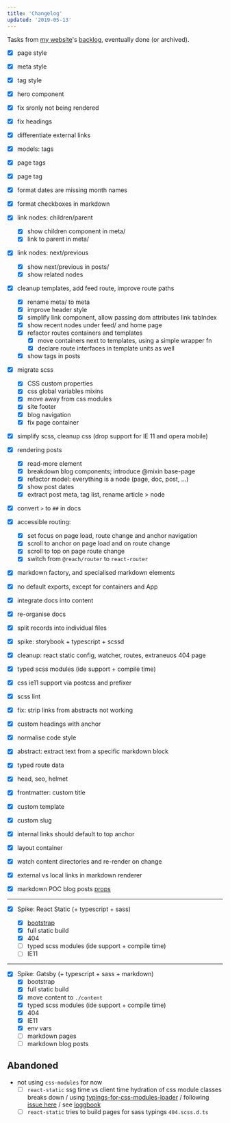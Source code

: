 ```yaml
---
title: 'Changelog'
updated: '2019-05-13'
---
```


Tasks from [my website](/about)'s [backlog](./backlog), eventually done (or archived).

<!-- abstract -->

- [x] page style
- [x] meta style
- [x] tag style
- [x] hero component
- [x] fix sronly not being rendered
- [x] fix headings
- [x] differentiate external links

- [x] models: tags
- [x] page tags
- [x] page tag

- [x] format dates are missing month names
- [x] format checkboxes in markdown

- [x] link nodes: children/parent

  - [x] show children component in meta/
  - [x] link to parent in meta/

- [x] link nodes: next/previous

  - [x] show next/previous in posts/
  - [x] show related nodes

- [x] cleanup templates, add feed route, improve route paths

  - [x] rename meta/ to meta
  - [x] improve header style
  - [x] simplify link component, allow passing dom attributes link tabIndex
  - [x] show recent nodes under feed/ and home page
  - [x] refactor routes containers and templates
    - [x] move containers next to templates, using a simple wrapper fn
    - [x] declare route interfaces in template units as well
  - [x] show tags in posts

- [x] migrate scss

  - [x] CSS custom properties
  - [x] css global variables mixins
  - [x] move away from css modules
  - [x] site footer
  - [x] blog navigation
  - [x] fix page container

- [x] simplify scss, cleanup css (drop support for IE 11 and opera mobile)

- [x] rendering posts

  - [x] read-more element
  - [x] breakdown blog components; introduce @mixin base-page
  - [x] refactor model: everything is a node (page, doc, post, ...)
  - [x] show post dates
  - [x] extract post meta, tag list, rename article > node

- [x] convert `>` to `##` in docs

- [x] accessible routing:

  - [x] set focus on page load, route change and anchor navigation
  - [x] scroll to anchor on page load and on route change
  - [x] scroll to top on page route change
  - [x] switch from `@reach/router` to `react-router`

- [x] markdown factory, and specialised markdown elements
- [x] no default exports, except for containers and App
- [x] integrate docs into content
- [x] re-organise docs
- [x] split records into individual files
- [x] spike: storybook + typescript + scssd
- [x] cleanup: react static config, watcher, routes, extraneuos 404 page
- [x] typed scss modules (ide support + compile time)
- [x] css ie11 support via postcss and prefixer
- [x] scss lint
- [x] fix: strip links from abstracts not working
- [x] custom headings with anchor
- [x] normalise code style
- [x] abstract: extract text from a specific markdown block
- [x] typed route data
- [x] head, seo, helmet
- [x] frontmatter: custom title
- [x] custom template
- [x] custom slug
- [x] internal links should default to top anchor
- [x] layout container
- [x] watch content directories and re-render on change
- [x] external vs local links in markdown renderer
- [x] markdown POC blog posts [props](https://github.com/s-thom/website/blob/develop/src/components/MdRenderer/index.tsx)

---

- [x] Spike: React Static (+ typescript + sass)

  - [x] [bootstrap](https://medium.com/@thetrevorharmon/how-to-make-a-super-fast-static-site-with-gatsby-typescript-and-sass-3742c00d4524)
  - [x] full static build
  - [x] 404
  - [ ] typed scss modules (ide support + compile time)
  - [ ] IE11

---

- [x] Spike: Gatsby (+ typescript + sass + markdown)
  - [x] bootstrap
  - [x] full static build
  - [x] move content to `./content`
  - [x] typed scss modules (ide support + compile time)
  - [x] 404
  - [x] IE11
  - [x] env vars
  - [ ] markdown pages
  - [ ] markdown blog posts

## Abandoned

- not using `css-modules` for now
  - [ ] `react-static` ssg time vs client time hydration of css module classes breaks down
        / using [typings-for-css-modules-loader](https://github.com/Jimdo/typings-for-css-modules-loader)
        / following [issue here](https://github.com/nozzle/react-static/issues/984)
        / see [loggbook](./logbook-accepted.md)
  - [ ] `react-static` tries to build pages for sass typings `404.scss.d.ts`
